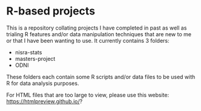 # R-based projects

This is a repository collating projects I have completed in past as well as trialing R features and/or data manipulation techniques that are new to me or that I have been wanting to use. 
It currently contains 3 folders:

 - nisra-stats
 - masters-project
 - ODNI
 
 These folders each contain some R scripts and/or data files to be used with R for data analysis purposes. 
 
For HTML files that are too large to view, please use this website: https://htmlpreview.github.io/?
